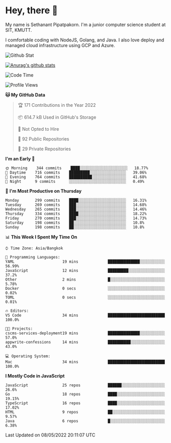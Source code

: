 # Hey, there 🙌
My name is Sethanant Pipatpakorn. I'm a junior computer science student at SIT, KMUTT.

I comfortable coding with NodeJS, Golang, and Java. I also love deploy and managed cloud infrastructure using GCP and Azure.

![Github Stat](https://github-profile-summary-cards.vercel.app/api/cards/profile-details?username=thetkpark&theme=dracula)

[![Anurag's github stats](https://github-readme-stats.vercel.app/api?username=thetkpark&count_private=true&show_icons=true&theme=tokyonight)](https://github.com/anuraghazra/github-readme-stats)

<!--START_SECTION:waka-->
![Code Time](http://img.shields.io/badge/Code%20Time-0-blue)

![Profile Views](http://img.shields.io/badge/Profile%20Views-1-blue)

**🐱 My GitHub Data** 

> 🏆 171 Contributions in the Year 2022
 > 
> 📦 614.7 kB Used in GitHub's Storage 
 > 
> 🚫 Not Opted to Hire
 > 
> 📜 92 Public Repositories 
 > 
> 🔑 29 Private Repositories  
 > 
**I'm an Early 🐤** 

```text
🌞 Morning    344 commits    ████░░░░░░░░░░░░░░░░░░░░░   18.77% 
🌆 Daytime    716 commits    █████████░░░░░░░░░░░░░░░░   39.06% 
🌃 Evening    764 commits    ██████████░░░░░░░░░░░░░░░   41.68% 
🌙 Night      9 commits      ░░░░░░░░░░░░░░░░░░░░░░░░░   0.49%

```
📅 **I'm Most Productive on Thursday** 

```text
Monday       299 commits    ████░░░░░░░░░░░░░░░░░░░░░   16.31% 
Tuesday      269 commits    ███░░░░░░░░░░░░░░░░░░░░░░   14.68% 
Wednesday    265 commits    ███░░░░░░░░░░░░░░░░░░░░░░   14.46% 
Thursday     334 commits    ████░░░░░░░░░░░░░░░░░░░░░   18.22% 
Friday       270 commits    ███░░░░░░░░░░░░░░░░░░░░░░   14.73% 
Saturday     198 commits    ██░░░░░░░░░░░░░░░░░░░░░░░   10.8% 
Sunday       198 commits    ██░░░░░░░░░░░░░░░░░░░░░░░   10.8%

```


📊 **This Week I Spent My Time On** 

```text
⌚︎ Time Zone: Asia/Bangkok

💬 Programming Languages: 
YAML                     19 mins             ██████████████░░░░░░░░░░░   56.99% 
JavaScript               12 mins             █████████░░░░░░░░░░░░░░░░   37.2% 
Other                    2 mins              █░░░░░░░░░░░░░░░░░░░░░░░░   5.78% 
Docker                   0 secs              ░░░░░░░░░░░░░░░░░░░░░░░░░   0.02% 
TOML                     0 secs              ░░░░░░░░░░░░░░░░░░░░░░░░░   0.01%

🔥 Editors: 
VS Code                  34 mins             █████████████████████████   100.0%

🐱‍💻 Projects: 
cscms-services-deployment19 mins             ██████████████░░░░░░░░░░░   57.0% 
appwrite-confessions     14 mins             ██████████░░░░░░░░░░░░░░░   43.0%

💻 Operating System: 
Mac                      34 mins             █████████████████████████   100.0%

```

**I Mostly Code in JavaScript** 

```text
JavaScript               25 repos            ██████░░░░░░░░░░░░░░░░░░░   26.6% 
Go                       18 repos            ████░░░░░░░░░░░░░░░░░░░░░   19.15% 
TypeScript               16 repos            ████░░░░░░░░░░░░░░░░░░░░░   17.02% 
HTML                     9 repos             ██░░░░░░░░░░░░░░░░░░░░░░░   9.57% 
Java                     6 repos             █░░░░░░░░░░░░░░░░░░░░░░░░   6.38%

```



 Last Updated on 08/05/2022 20:11:07 UTC
<!--END_SECTION:waka-->
